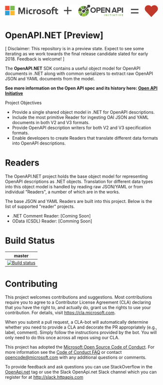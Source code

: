 ![Category overview screenshot](docs/images/oainet.png "Microsoft + OpenAPI = Love")

# OpenAPI.NET [Preview]
[ Disclaimer: This repository is in a preview state. Expect to see some iterating as we work towards the final release candidate slated for early 2018. Feedback is welcome! ]

The **OpenAPI.NET** SDK contains a useful object model for OpenAPI documents in .NET along with common serializers to extract raw OpenAPI JSON and YAML documents from the model.

**See more information on the Open API spec and its history here: <a href="https://www.openapis.org">Open API Initiative</a>**

Project Objectives 

- Provide a single shared object model in .NET for OpenAPI descriptions.
- Include the most primitive Reader for ingesting OAI JSON and YAML documents in both V2 and V3 formats.
- Provide OpenAPI description writers for both V2 and V3 specification formats.
- Enable developers to create Readers that translate different data formats into OpenAPI descriptions. 

# Readers
The OpenAPI.NET project holds the base object model for representing OpenAPI descriptions as .NET objects. Translation for different data types into this object model is handled by reading raw JSON/YAML or from individual "Readers", a number of which are in the works.

The base JSON and YAML Readers are built into this project. Below is the list of supported "reader" projects.

- .NET Comment Reader: [Coming Soon]
- OData (CSDL) Reader: [Comming Soon]

# Build Status

|**master**|
|--|
|[![Build status](https://ci.appveyor.com/api/projects/status/97973kjj8u7t9i5u/branch/master?svg=true)](https://ci.appveyor.com/project/MicrosoftOpenAPINETAdmin/openapi-net/branch/master)|

# Contributing

This project welcomes contributions and suggestions.  Most contributions require you to agree to a
Contributor License Agreement (CLA) declaring that you have the right to, and actually do, grant us
the rights to use your contribution. For details, visit https://cla.microsoft.com.

When you submit a pull request, a CLA-bot will automatically determine whether you need to provide
a CLA and decorate the PR appropriately (e.g., label, comment). Simply follow the instructions
provided by the bot. You will only need to do this once across all repos using our CLA.

This project has adopted the [Microsoft Open Source Code of Conduct](https://opensource.microsoft.com/codeofconduct/).
For more information see the [Code of Conduct FAQ](https://opensource.microsoft.com/codeofconduct/faq/) or
contact [opencode@microsoft.com](mailto:opencode@microsoft.com) with any additional questions or comments.

To provide feedback and ask questions you can use StackOverflow in the [OpenApi.net](https://stackoverflow.com/questions/tagged/openapi.net) tag or use the Slack OpenApi.net Slack channel which you can register for at http://slack.httpapis.com 